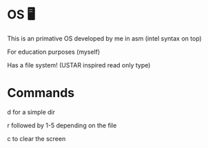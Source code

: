 # OS 🖥️

This is an primative OS developed by me in asm (intel syntax on top)

For education purposes (myself)

Has a file system! (USTAR inspired read only type)

# Commands

d for a simple dir

r followed by 1-5 depending on the file

c to clear the screen
